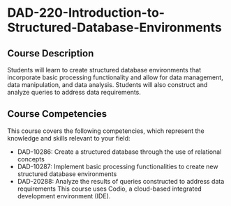 # DAD-220-Introduction-to-Structured-Database-Environments
## Course Description
Students will learn to create structured database environments that incorporate basic 
processing functionality and allow for data management, data manipulation, and data analysis. 
Students will also construct and analyze queries to address data requirements.
## Course Competencies
This course covers the following competencies, which represent the knowledge and skills 
relevant to your field:
- DAD-10286: Create a structured database through the use of relational concepts
- DAD-10287: Implement basic processing functionalities to create new structured 
database environments
- DAD-20288: Analyze the results of queries constructed to address data requirements
This course uses Codio, a cloud-based integrated development environment (IDE).
